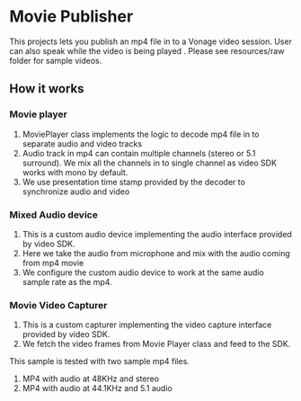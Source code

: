 # Movie Publisher 

This projects lets you publish an mp4 file in to a Vonage video session. User can also speak while the video is being played
. Please see resources/raw folder for sample videos.
## How it works

### Movie player

1. MoviePlayer class implements the logic to decode mp4 file in to separate audio and video tracks
2. Audio track in mp4 can contain multiple channels (stereo or 5.1 surround). We mix all the channels in to single channel as video SDK works with mono by default.
3. We use presentation time stamp provided by the decoder to synchronize audio and video

### Mixed Audio device

1. This is a custom audio device implementing the audio interface provided by video SDK. 
2. Here we take the audio from microphone and mix with the audio coming from mp4 movie
3. We configure the custom audio device to work at the same audio sample rate as the mp4.

### Movie Video Capturer

1. This is a custom capturer implementing the video capture interface provided by video SDK. 
2. We fetch the video frames from Movie Player class and feed to the SDK.

This sample is tested with two sample mp4 files.

1. MP4 with audio at 48KHz and stereo
2. MP4 with audio at 44.1KHz and 5.1 audio
